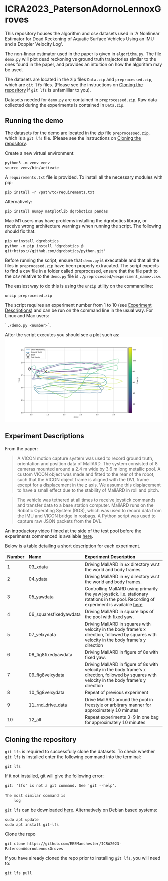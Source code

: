 # ICRA2023_PatersonAdornoLennoxGroves

This repository houses the algorithm and csv datasets used in 'A Nonlinear
Estimator for Dead Reckoning of Aquatic Surface Vehicles Using an IMU and a
Doppler Velocity Log'.

The non-linear estimator used in the paper is given in `algorithm.py`. The file `demo.py` will plot dead reckoning vs ground truth trajectories similar to the ones found in the paper, and provides an intuition on how the algorithm may be used.

The datasets are located in the zip files `Data.zip` and `preprocessed.zip`, which are `git lfs` files. (Please see the instructions on [Cloning the repository](#cloning-the-repository) if `git lfs` is unfamliliar to you).

Datasets needed for `demo.py` are contained in `preprocessed.zip`. Raw data collected during the experiments is contained in `Data.zip`.

## Running the demo
The datasets for the demo are located in the zip file `preprocessed.zip`, which
is a `git lfs` file. (Please see the instructions on [Cloning the
repository](#cloning-the-repository).

Create a new virtual environment:
```
python3 -m venv venv
source venv/bin/activate
```
A `requirements.txt` file is provided. To install all the necessary modules with pip:
```
pip install -r /path/to/requirements.txt
```
Alternatively:
```
pip install numpy matplotlib dqrobotics pandas
```
Mac M1 users may have problems installing the dqrobotics library, or receive wrong architecture warnings when running the script. The following should fix that:
```
pip uninstall dqrobotics
python -m pip install 'dqrobotics @ git+https://github.com/dqrobotics/python.git'
```
Before running the script, ensure that `demo.py` is executable and that all the
files in `preprocesed.zip` have been properly extracated. The script expects to
find a csv file in a folder called preprocesed, ensure that the file path to
the csv relative to the `demo.py` file is `./preprocessed/<experiment_name>.csv`.

The easiest way to do this is using the `unzip` utility on the commandline:
```
unzip preprocesed.zip
```

The script requires an experiment number from 1 to 10 (see [Experiment
Descriptions](#experiment-descriptions)) and can be run on the command line in
the usual way. For Linux and Mac users:
```
`./demo.py <number>`.
```

After the script executes you should see a plot such as:
![](images/Figure_1.png)

## Experiment Descriptions
From the paper:
> A VICON motion capture system was used to record ground truth, orientation and position data of MallARD. The system consisted of 8 cameras mounted around a 2.4 m wide by 3.6 m long metallic pool. A custom VICON object was made and fitted to the rear of the robot, such that the VICON object frame is aligned with the DVL frame except for a displacement in the z axis. We assume this displacement to have a small effect due to the stability of MallARD in roll and pitch.

> The vehicle was tethered at all times to receive joystick commands and transfer data to a base station computer. MallARD runs on the Robotic Operating System (ROS), which was used to record data from the IMU and VICON bridge in rosbags. A Python script was used to capture raw JSON packets from the DVL.

An introductory video filmed at the side of the test pool before the experiments commenced is available [here](https://youtu.be/bSmQ6CvPZY4).

Below is a table detailing a short description for each experiment.


| Number | Name | Experiment Description |
|:- |:---- |:-----------------------|
| 1 | 03_xdata| Driving MallARD in ±x directory w.r.t the world and body frames. |
| 2 | 04_ydata| Driving MallARD in ±y directory w.r.t the world and body frames.|
| 3 | 05_yawdata| Controlling MallARD using primarily the yaw joystick. i.e. stationary rotations in the pool. Recording of experiment is available [here](https://youtu.be/e5fJocezanA)|
| 4 | 06_squaresfixedyawdata| Driving MallARD in square laps of the pool with fixed yaw.|
| 5 | 07_velxydata| Driving MallARD in squares with velocity in the body frame's x direction, followed by squares with velocity in the body frame's y direction|
| 6 | 08_fig8fixedyawdata| Driving MallARD in figure of 8s with fixed yaw.|
| 7 | 09_fig8velxydata| Driving MallARD in figure of 8s with velocity in the body frame's x direction, followed by squares with velocity in the body frame's y direction |
| 8 | 10_fig8velxydata| Repeat of previous experiment|
| 9 | 11_rnd_drive_data| Drive MallARD around the pool in freestyle or arbitrary manner for approximately 10 minutes |
| 10 | 12_all| Repeat experiments 3-9 in one bag for approximately 10 minutes|

## Cloning the repository
`git lfs` is required to successfully clone the datasets. To check whether `git lfs` is installed enter the following command into the terminal:
```
git lfs
```
If it not installed, git will give the following error:
```
git: 'lfs' is not a git command. See 'git --help'.

The most similar command is
	log
```
`git lfs` can be downloaded [here](https://git-lfs.github.com/). Alternatively on Debian
based systems:
```
sudo apt update
sudo apt install git-lfs
```
Clone the repo
```
git clone https://github.com/EEEManchester/ICRA2023-PatersonAdornoLennoxGroves
```
If you have already cloned the repo prior to installing `git lfs`, you will need to:
```
git lfs pull
```
